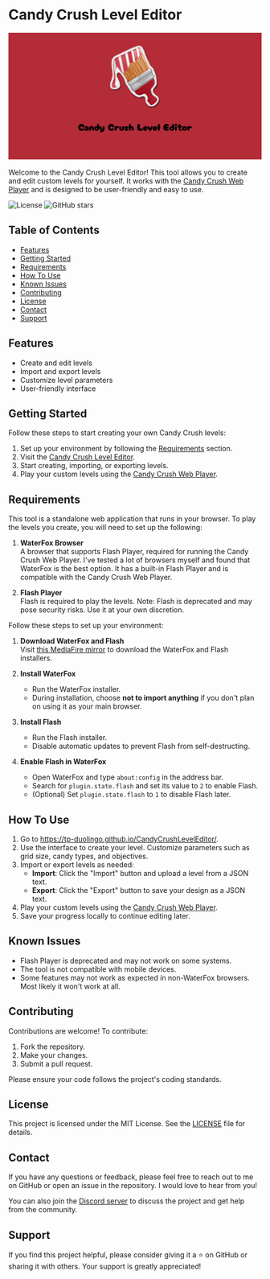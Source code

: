 # Candy Crush Level Editor

![Candy Crush Level Editor Banner](banner.png)

Welcome to the Candy Crush Level Editor! This tool allows you to create and edit custom levels for yourself. It works with the [Candy Crush Web Player](https://github.com/tp-duolingo/CandyCrushWebPlayer) and is designed to be user-friendly and easy to use.

![License](https://img.shields.io/badge/license-MIT-blue.svg)
![GitHub stars](https://img.shields.io/github/stars/tp-duolingo/CandyCrushLevelEditor)

## Table of Contents

- [Features](#features)
- [Getting Started](#getting-started)
- [Requirements](#requirements)
- [How To Use](#how-to-use)
- [Known Issues](#known-issues)
- [Contributing](#contributing)
- [License](#license)
- [Contact](#contact)
- [Support](#support)

## Features

- Create and edit levels
- Import and export levels
- Customize level parameters
- User-friendly interface

## Getting Started

Follow these steps to start creating your own Candy Crush levels:

1. Set up your environment by following the [Requirements](#requirements) section.
2. Visit the [Candy Crush Level Editor](https://tp-duolingo.github.io/CandyCrushLevelEditor/).
3. Start creating, importing, or exporting levels.
4. Play your custom levels using the [Candy Crush Web Player](https://github.com/tp-duolingo/CandyCrushWebPlayer).

## Requirements

This tool is a standalone web application that runs in your browser. To play the levels you create, you will need to set up the following:

1. **WaterFox Browser**  
   A browser that supports Flash Player, required for running the Candy Crush Web Player. I've tested a lot of browsers myself and found that WaterFox is the best option. It has a built-in Flash Player and is compatible with the Candy Crush Web Player.

2. **Flash Player**  
   Flash is required to play the levels. Note: Flash is deprecated and may pose security risks. Use it at your own discretion.

Follow these steps to set up your environment:

1. **Download WaterFox and Flash**  
   Visit [this MediaFire mirror](https://www.mediafire.com/folder/y4nh28s0yuy0o/WaterFox_%26_Flash_Installers) to download the WaterFox and Flash installers.

2. **Install WaterFox**  
   - Run the WaterFox installer.  
   - During installation, choose **not to import anything** if you don't plan on using it as your main browser.

3. **Install Flash**  
   - Run the Flash installer.  
   - Disable automatic updates to prevent Flash from self-destructing.

4. **Enable Flash in WaterFox**  
   - Open WaterFox and type `about:config` in the address bar.  
   - Search for `plugin.state.flash` and set its value to `2` to enable Flash.  
   - (Optional) Set `plugin.state.flash` to `1` to disable Flash later.

## How To Use

1. Go to <https://tp-duolingo.github.io/CandyCrushLevelEditor/>.
2. Use the interface to create your level. Customize parameters such as grid size, candy types, and objectives.
3. Import or export levels as needed:
   - **Import**: Click the "Import" button and upload a level from a JSON text.
   - **Export**: Click the "Export" button to save your design as a JSON text.
4. Play your custom levels using the [Candy Crush Web Player](https://github.com/tp-duolingo/CandyCrushWebPlayer).
5. Save your progress locally to continue editing later.

## Known Issues

- Flash Player is deprecated and may not work on some systems.
- The tool is not compatible with mobile devices.
- Some features may not work as expected in non-WaterFox browsers. Most likely it won't work at all.

## Contributing

Contributions are welcome! To contribute:

1. Fork the repository.
2. Make your changes.
3. Submit a pull request.

Please ensure your code follows the project's coding standards.

## License

This project is licensed under the MIT License. See the [LICENSE](LICENSE) file for details.

## Contact

If you have any questions or feedback, please feel free to reach out to me on GitHub or open an issue in the repository. I would love to hear from you!

You can also join the [Discord server](https://discord.gg/2J6q3a5) to discuss the project and get help from the community.

## Support

If you find this project helpful, please consider giving it a ⭐ on GitHub or sharing it with others. Your support is greatly appreciated!
